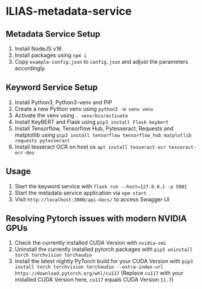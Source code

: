 # ILIAS-metadata-service

## Metadata Service Setup

1. Install NodeJS v16
2. Install packages using `npm i`
3. Copy `example-config.json` to `config.json` and adjust the parameters accordingly.

## Keyword Service Setup
1. Install Python3, Python3-venv and PIP
2. Create a new Python venv using `python3 -m venv venv`
3. Activate the venv using `. venv/bin/activate`
4. Install KeyBERT and Flask using `pip3 install Flask keybert`
5. Install Tensorflow, Tensorflow Hub, Pytesseract, Requests and matplotlib using `pip3 install tensorflow tensorflow_hub matplotlib requests pytesseract`
6. Install tesseract OCR on host os `apt install tesseract-ocr tesseract-ocr-deu`

## Usage

1. Start the keyword service with `flask run --host=127.0.0.1 -p 5001`
2. Start the metadata service application via `npm start`
3. Visit `http://localhost:3000/api-docs/` to access Swagger UI

## Resolving Pytorch issues with modern NVIDIA GPUs

1. Check the currently installed CUDA Version with `nvidia-smi`
2. Uninstall the currently installed pytorch packages with `pip3 uninstall torch torchvision torchaudio`
3. Install the latest nightly PyTorch build for your CUDA Version with `pip3 install torch torchvision torchaudio --extra-index-url https://download.pytorch.org/whl/cu117` (Replace `cu117` with your installed CUDA Version here, `cu117` equals CUDA Version `11.7`)